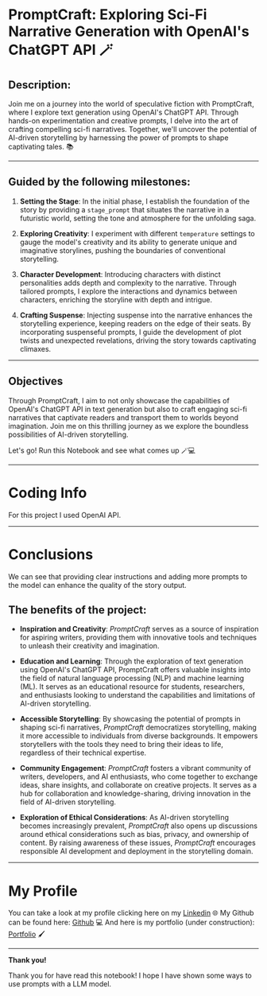 # PromptCraft: Exploring Sci-Fi Narrative Generation with OpenAI's ChatGPT API 🪄

## Description:

Join me on a journey into the world of speculative fiction with PromptCraft, where I explore text generation using OpenAI's ChatGPT API. Through hands-on experimentation and creative prompts, I delve into the art of crafting compelling sci-fi narratives. Together, we'll uncover the potential of AI-driven storytelling by harnessing the power of prompts to shape captivating tales. 📚

<hr>

## Guided by the following milestones:

1. **Setting the Stage**: In the initial phase, I establish the foundation of the story by providing a ```stage_prompt``` that situates the narrative in a futuristic world, setting the tone and atmosphere for the unfolding saga.

2. **Exploring Creativity**: I experiment with different ```temperature``` settings to gauge the model's creativity and its ability to generate unique and imaginative storylines, pushing the boundaries of conventional storytelling.

3. **Character Development**: Introducing characters with distinct personalities adds depth and complexity to the narrative. Through tailored prompts, I explore the interactions and dynamics between characters, enriching the storyline with depth and intrigue.

4. **Crafting Suspense**: Injecting suspense into the narrative enhances the storytelling experience, keeping readers on the edge of their seats. By incorporating suspenseful prompts, I guide the development of plot twists and unexpected revelations, driving the story towards captivating climaxes.

<hr>

## Objectives

Through PromptCraft, I aim to not only showcase the capabilities of OpenAI's ChatGPT API in text generation but also to craft engaging sci-fi narratives that captivate readers and transport them to worlds beyond imagination. Join me on this thrilling journey as we explore the boundless possibilities of AI-driven storytelling.

Let's go! Run this Notebook and see what comes up 🪄💻

<hr>

# Coding Info

For this project I used OpenAI API. 

<hr>

# Conclusions

We can see that providing clear instructions and adding more prompts to the model can enhance the quality of the story output. 

## The benefits of the project:

- **Inspiration and Creativity**: 
*PromptCraft* serves as a source of inspiration for aspiring writers, providing them with innovative tools and techniques to unleash their creativity and imagination.

- **Education and Learning**: 
Through the exploration of text generation using OpenAI's ChatGPT API, PromptCraft offers valuable insights into the field of natural language processing (NLP) and machine learning (ML). It serves as an educational resource for students, researchers, and enthusiasts looking to understand the capabilities and limitations of AI-driven storytelling.

- **Accessible Storytelling**: 
By showcasing the potential of prompts in shaping sci-fi narratives, *PromptCraft* democratizes storytelling, making it more accessible to individuals from diverse backgrounds. It empowers storytellers with the tools they need to bring their ideas to life, regardless of their technical expertise.

- **Community Engagement**: 
*PromptCraft* fosters a vibrant community of writers, developers, and AI enthusiasts, who come together to exchange ideas, share insights, and collaborate on creative projects. It serves as a hub for collaboration and knowledge-sharing, driving innovation in the field of AI-driven storytelling.

- **Exploration of Ethical Considerations**: 
As AI-driven storytelling becomes increasingly prevalent, *PromptCraft* also opens up discussions around ethical considerations such as bias, privacy, and ownership of content. By raising awareness of these issues, *PromptCraft* encourages responsible AI development and deployment in the storytelling domain.

<hr>

# My Profile

You can take a look at my profile clicking here on my [Linkedin](www.linkedin.com/in/lorenamelodev) 🌐
My Github can be found here: [Github](https://github.com/lorenamelos/) 💻
And here is my portfolio (under construction): [Portfolio](https://troopl.com/lorenamelos) 🖌

<hr>

**Thank you!**

Thank you for have read this notebook! 
I hope I have shown some ways to use prompts with a LLM model. 
